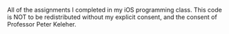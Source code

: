 All of the assignments I completed in my iOS programming class. This code is NOT to be redistributed without my explicit consent, and the consent of Professor Peter Keleher.  
